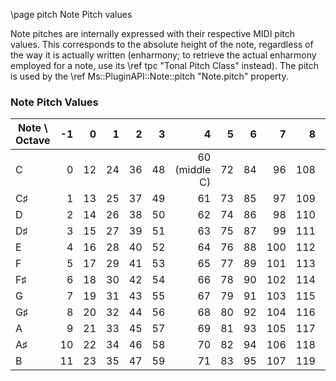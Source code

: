 \page pitch Note Pitch values

Note pitches are internally expressed with their respective MIDI pitch values. This corresponds to the absolute height of the note, regardless of the way it is actually written (enharmony; to retrieve the actual enharmony employed for a note, use its \ref tpc "Tonal Pitch Class" instead).
The pitch is used by the \ref Ms::PluginAPI::Note::pitch "Note.pitch" property.

### Note Pitch Values

Note \ Octave	| -1	| 0 	| 1 	| 2 	| 3 	| 4 				| 5 	| 6 	| 7 	| 8 	| 9
----------------|------:|------:|------:|------:|------:|------------------:|------:|------:|------:|------:|------:
C				| 0 	| 12	| 24	| 36	| 48	| 60 (middle C) 	| 72 	| 84 	| 96 	| 108 	| 120
C♯				| 1 	| 13	| 25	| 37	| 49	| 61 				| 73 	| 85 	| 97 	| 109 	| 121
D				| 2 	| 14	| 26	| 38	| 50	| 62 				| 74 	| 86 	| 98 	| 110 	| 122
D♯				| 3 	| 15	| 27	| 39	| 51	| 63 				| 75 	| 87 	| 99 	| 111 	| 123
E				| 4 	| 16	| 28	| 40	| 52	| 64 				| 76 	| 88 	| 100 	| 112 	| 124
F				| 5 	| 17	| 29	| 41	| 53	| 65 				| 77 	| 89 	| 101 	| 113 	| 125
F♯				| 6 	| 18	| 30	| 42	| 54	| 66 				| 78 	| 90 	| 102 	| 114 	| 126
G				| 7 	| 19	| 31	| 43	| 55	| 67 				| 79 	| 91 	| 103 	| 115 	| 127
G♯				| 8 	| 20	| 32	| 44	| 56	| 68 				| 80 	| 92 	| 104 	| 116 	| --
A				| 9 	| 21	| 33	| 45	| 57	| 69 				| 81 	| 93 	| 105 	| 117 	| --
A♯				| 10	| 22	| 34	| 46	| 58	| 70 				| 82 	| 94 	| 106 	| 118 	| --
B				| 11	| 23	| 35	| 47	| 59	| 71 				| 83 	| 95 	| 107 	| 119 	| --
